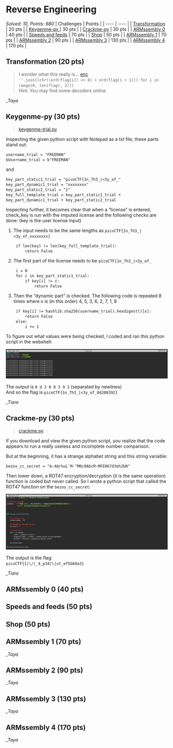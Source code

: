 # Reverse Engineering

*Solved: 10, Points: 680*
| Challenges | Points |
| ---- | ---- |
| [Transformation](#transformation-20-pts) | 20 pts |
| [Keygenme-py ](#keygenme-py-30-pts) | 30 pts |
| [Crackme-py](#creackme-py-30-pts) | 30 pts |
| [ARMssembly 0](#armssembly-0-40-pts) | 40 pts |
| [Speeds and feeds](#speeds-and-feeds-50-pts) | 70 pts |
| [Shop](#shop-50-pts) | 50 pts |
| [ARMssembly 1](#armssembly-1-70-pts) | 70 pts |
| [ARMssembly 2](#armssembly-2-90-pts) | 90 pts |
| [ARMssembly 3](#armssembly-3-130-pts) | 130 pts |
| [ARMssembly 4](#armssembly-4-170-pts) | 170 pts |

## Transformation (20 pts)

>I wonder what this really is... [enc](https://mercury.picoctf.net/static/e47483f88b12f2ab0c46315afc12f64d/enc)  
`''.join([chr((ord(flag[i]) << 8) + ord(flag[i + 1])) for i in range(0, len(flag), 2)])`  
Hint: You may find some decoders online.  

*_Taya*

## Keygenme-py (30 pts)

>[keygenme-trial.py](https://mercury.picoctf.net/static/fb75b48f9214cf992a2199b5785564e7/keygenme-trial.py)

Inspecting the given python script with Notepad as a txt file, these parts stand out:

    username_trial = "FREEMAN"
    bUsername_trial = b"FREEMAN"
and

    key_part_static1_trial = "picoCTF{1n_7h3_|<3y_of_"
    key_part_dynamic1_trial = "xxxxxxxx"
    key_part_static2_trial = "}"
    key_full_template_trial = key_part_static1_trial + key_part_dynamic1_trial + key_part_static2_trial
    
Inspecting further, it becomes clear that when a “license” is entered, check_key is run with the imputed license and the following checks are done: (key is the user license input)  
1. The input needs to be the same lengths as `picoCTF{1n_7h3_|<3y_of_xxxxxxxx}`  
    
        if len(key) != len(key_full_template_trial):
            return False

2. The first part of the license needs to be `picoCTF{1n_7h3_|<3y_of_`  
    
        i = 0
        for c in key_part_static1_trial:
            if key[i] != c:
                return False
                
3. Then the “dynamic part” is checked. The following code is repeated 8 times where x is (in this order) 4, 5, 3, 6, 2, 7, 1, 8 
        
        if key[i] != hashlib.sha256(username_trial).hexdigest()[x]:
            return False
        else:
            i += 1

To figure out what values were being checked, I coded and ran this python script in the webshell:

![keygenme-py](./pictures/keygenme-py.png "outputting the values being checked")

The output is `0 d 2 0 8 3 9 2` (separated by newlines)  
And so the flag is `picoCTF{1n_7h3_|<3y_of_0d208392}`  

*_Tiare*

## Crackme-py (30 pts)

>[crackme.py](https://mercury.picoctf.net/static/2ff6c888060f14af5db1232e319547c9/crackme.py)  

If you download and view the given python script, you realize that the code appears to run a really useless and incomplete number comparison.

But at the beginning, it has a strange alphabet string and this string variable: 

    bezos_cc_secret = "A:4@r%uL`M-^M0c0AbcM-MFE067d3eh2bN"

Then lower down, a ROT47 encryption/decryption (it is the same operation) function is coded but never called. So I wrote a python script that called the ROT47 function on the `bezos_cc_secret`:

![crackme-py](./pictures/crackme-py.png "calling the ROT47 function")  

The output is the flag:  
`picoCTF{1|\/|_4_p34|\|ut_ef5b69a3}`  

*_Tiare*

## ARMssembly 0 (40 pts)

## Speeds and feeds (50 pts)

## Shop (50 pts)

## ARMssembly 1 (70 pts)


*_Taya*

## ARMssembly 2 (90 pts)


*_Taya*

## ARMssembly 3 (130 pts)


*_Taya*

## ARMssembly 4 (170 pts)


*_Taya*
